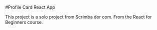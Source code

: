 #Profile Card React App

This project is a solo project from Scrimba dor com.
From the React for Beginners course.